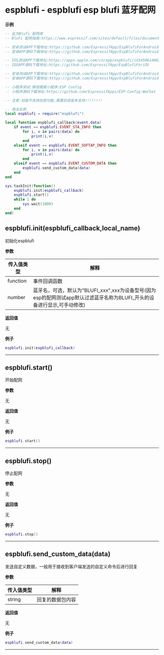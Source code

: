 # espblufi - espblufi esp blufi 蓝牙配网

**示例**

```lua
-- 此为Blufi 配网库
-- BluFi 配网指南:https://www.espressif.com/sites/default/files/documentation/esp32_bluetooth_networking_user_guide_cn.pdf

-- 安卓测试APP下载地址:https://github.com/EspressifApp/EspBlufiForAndroid/releases
-- 安卓APP源码下载地址:https://github.com/EspressifApp/EspBlufiForAndroid

-- IOS测试APP下载地址:https://apps.apple.com/cn/app/espblufi/id1450614082
-- IOSAPP源码下载地址:https://github.com/EspressifApp/EspBlufiForiOS

-- 安卓测试APP下载地址:https://github.com/EspressifApp/EspBlufiForAndroid/releases
-- 安卓APP源码下载地址:https://github.com/EspressifApp/EspBlufiForAndroid

-- 小程序测试:微信搜索小程序:ESP Config
-- 小程序源码下载地址:https://github.com/EspressifApps/ESP-Config-WeChat

-- 注意:初版不支持加密功能,需要后续版本支持!!!!!!!!

-- 用法实例
local espblufi = require("espblufi")

local function espblufi_callback(event,data)
    if event == espblufi.EVENT_STA_INFO then
        for i, v in pairs(data) do
            print(i,v)
        end
    elseif event == espblufi.EVENT_SOFTAP_INFO then
        for i, v in pairs(data) do
            print(i,v)
        end
    elseif event == espblufi.EVENT_CUSTOM_DATA then
        espblufi.send_custom_data(data)
    end
end

sys.taskInit(function()
    espblufi.init(espblufi_callback)
    espblufi.start()
    while 1 do
        sys.wait(1000)
    end
end)


```

## espblufi.init(espblufi_callback,local_name)



初始化espblufi

**参数**

|传入值类型|解释|
|-|-|
|function|事件回调函数|
|number|蓝牙名，可选，默认为"BLUFI_xxx",xxx为设备型号(因为esp的配网测试app默认过滤蓝牙名称为BLUFI_开头的设备进行显示,可手动修改)|

**返回值**

无

**例子**

```lua
espblufi.init(espblufi_callback)

```

---

## espblufi.start()



开始配网

**参数**

无

**返回值**

无

**例子**

```lua
espblufi.start()

```

---

## espblufi.stop()



停止配网

**参数**

无

**返回值**

无

**例子**

```lua
espblufi.stop()

```

---

## espblufi.send_custom_data(data)



发送自定义数据，一般用于接收到客户端发送的自定义命令后进行回复

**参数**

|传入值类型|解释|
|-|-|
|string|回复的数据包内容|

**返回值**

无

**例子**

```lua
espblufi.send_custom_data(data)

```

---

